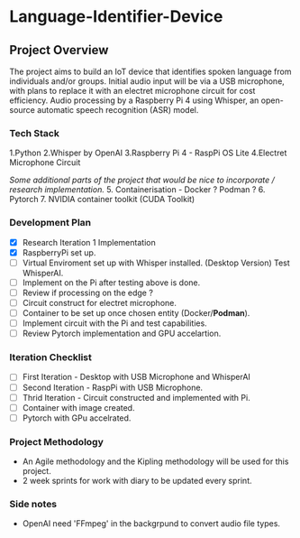 # Language-Identifier-Device

 ## Project Overview
The project aims to build an IoT device that identifies spoken language from individuals and/or groups. Initial audio input will be via a USB microphone, with plans to replace it with an electret microphone circuit for cost efficiency. Audio processing by a Raspberry Pi 4 using Whisper, an open-source automatic speech recognition (ASR) model.

### Tech Stack
1.Python
2.Whisper by OpenAI
3.Raspberry Pi 4 - RaspPi OS Lite
4.Electret Microphone Circuit

*Some additional parts of the project that would be nice to incorporate / research implementation.*
5. Containerisation - Docker ? Podman ?
6. Pytorch
7. NVIDIA container toolkit (CUDA Toolkit)

### Development Plan
- [x] Research Iteration 1 Implementation
- [x] RaspberryPi set up.
- [ ] Virtual Enviroment set up with Whisper installed. (Desktop Version) Test WhisperAI.
- [ ] Implement on the Pi after testing above is done.
- [ ] Review if processing on the edge ?
- [ ] Circuit construct for electret microphone.
- [ ] Container to be set up once chosen entity (Docker/**Podman**).
- [ ] Implement circuit with the Pi and test capabilities.
- [ ] Review Pytorch implementation and GPU accelartion.

### Iteration Checklist
- [ ] First Iteration - Desktop with USB Microphone and WhisperAI
- [ ] Second Iteration - RaspPi with USB Microphone.
- [ ] Thrid Iteration - Circuit constructed and implemented with Pi.
- [ ] Container with image created.
- [ ] Pytorch with GPu accelrated.

### Project Methodology 
- An Agile methodology and the Kipling methodology will be used for this project.
- 2 week sprints for work with diary to be updated every sprint.

### Side notes
- OpenAI need 'FFmpeg' in the backgrpund to convert audio file types.
